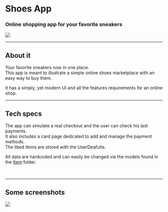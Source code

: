 <h1>Shoes App</h1>
<h3>Online shopping app for your favorite sneakers</h3>
<img src="https://user-images.githubusercontent.com/65015373/196875784-64da50bc-6408-4eaa-b8cb-9e5c3e2e740d.jpg" />

<hr/>

<h2>About it</h2>
<p>Your favorite sneakers now in one place.<br> This app is meant to illustrate  a simple online shoes marketplace with an easy way to buy them.</p>
<p>It has a simply, yet modern UI and all the features requirements for an online shop.

<br/>
<hr/>

<h2>Tech specs</h2>

<p>The app can simulate a real checkout and the user can check his last payments.<br>It also includes a card page dedicated to add and manage the payment methods.<br>The liked items are stored with the UserDeafults.</p>



<p>All data are hardcoded and can easily be changed via the models found in the <a href='https://github.com/w-i-l/shoes-app/blob/main/Code/Item/Product.swift'>Item</a> folder. </p>

<br/>
<hr/>

<h2>Some screenshots</h2>
<img src='https://user-images.githubusercontent.com/65015373/221353455-79a8851d-7dab-4de6-a4ee-8f3197a97ad9.jpg'>
